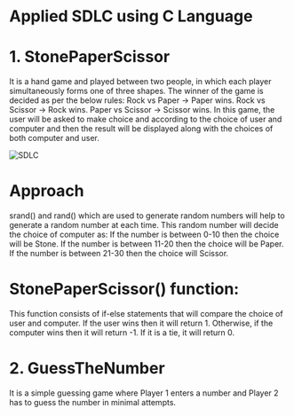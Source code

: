 # Applied SDLC using C Language
# 1. StonePaperScissor 
  It is a hand game and played between two people, in which each player simultaneously forms one of three shapes. The winner of the game is decided as per the below rules:
  Rock vs Paper -> Paper wins. Rock vs Scissor -> Rock wins. Paper vs Scissor -> Scissor wins. In this game, the user will be asked to make choice and according to the choice of     user and computer and then the result will be displayed along with the choices of both computer and user.
  
  ![SDLC](https://user-images.githubusercontent.com/75445117/114940896-11589880-9e60-11eb-9876-fb0a3f40631f.png)

# Approach
  srand() and rand() which are used to generate random numbers will help to generate a random number at each time. This random number will decide the choice of computer as: If the   number is between 0-10 then the choice will be Stone. If the number is between 11-20 then the choice will be Paper. If the number is between 21-30 then the choice will Scissor.
 
# StonePaperScissor() function:
  This function consists of if-else statements that will compare the choice of user and computer. If the user wins then it will return 1. Otherwise, if the computer wins then it     will return -1. If it is a tie, it will return 0.

# 2. GuessTheNumber
  It is a simple guessing game where Player 1 enters a number and Player 2 has to guess the number in minimal attempts.
